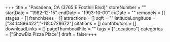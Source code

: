 +++
title = "Pasadena, CA (3765 E Foothill Blvd)"
storeNumber = ""
startDate = "1982-12-15"
endDate = "1993-10-00"
cuDate = ""
remodels = []
stages = []
franchisees = []
attractions = []
sqft = ""
latitudeLongitude = ["34.14896422","-118.0728672"]
citations = []
contributors = []
downloadLinks = []
pageThumbnailFile = ""
tags = ["Locations"]
categories = ["ShowBiz Pizza Place"]
draft = false
+++
